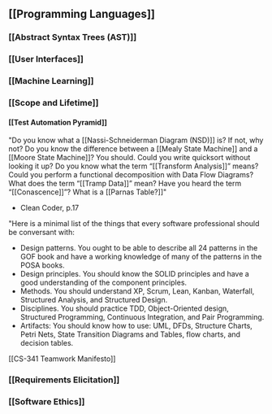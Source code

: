 ## [[Programming Languages]] 
### [[Abstract Syntax Trees (AST)]]

### [[User Interfaces]]

### [[Machine Learning]]

### [[Scope and Lifetime]]

#### [[Test Automation Pyramid]]


"Do you know what a [[Nassi-Schneiderman Diagram (NSD)]] is? If not, why not? Do you know the difference between a [[Mealy State Machine]] and a [[Moore State Machine]]? You should. Could you write quicksort without looking it up? Do you know what the term “[[Transform Analysis]]” means? Could you perform a functional decomposition with Data Flow Diagrams? What does the term “[[Tramp Data]]” mean? Have you heard the term “[[Conascence]]”? What is a [[Parnas Table?]]"
- Clean Coder, p.17


"Here is a minimal list of the things that every software professional should be conversant with:

- Design patterns. You ought to be able to describe all 24 patterns in the GOF book and have a working knowledge of many of the patterns in the POSA books. 
- Design principles. You should know the SOLID principles and have a good understanding of the component principles.
- Methods. You should understand XP, Scrum, Lean, Kanban, Waterfall, Structured Analysis, and Structured Design.
- Disciplines. You should practice TDD, Object-Oriented design, Structured Programming, Continuous Integration, and Pair Programming.
- Artifacts: You should know how to use: UML, DFDs, Structure Charts, Petri Nets, State Transition Diagrams and Tables, flow charts, and decision tables.


 [[CS-341 Teamwork Manifesto]]
### [[Requirements Elicitation]]


### [[Software Ethics]]
